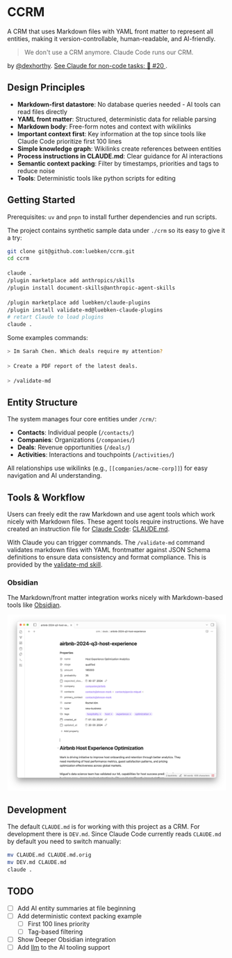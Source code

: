 # CCRM

A CRM that uses Markdown files with YAML front matter to represent all entities, making it version-controllable, human-readable, and AI-friendly.

> We don't use a CRM anymore. Claude Code runs our CRM.

by [@dexhorthy](https://github.com/dexhorthy). [See Claude for non-code tasks: 🦄 #20
](https://youtu.be/NJcph4j9sNg?si=YBWvuohIFaRvAnJl&t=662). 


## Design Principles

- **Markdown-first datastore**: No database queries needed - AI tools can read files directly
- **YAML front matter**: Structured, deterministic data for reliable parsing
- **Markdown body**: Free-form notes and context with wikilinks
- **Important context first**: Key information at the top since tools like Claude Code prioritize first 100 lines
- **Simple knowledge graph**: Wikilinks create references between entities
- **Process instructions in CLAUDE.md**: Clear guidance for AI interactions
- **Semantic context packing**: Filter by timestamps, priorities and tags to reduce noise
- **Tools**: Deterministic tools like python scripts for editing

## Getting Started

Prerequisites: `uv` and `pnpn` to install further dependencies and run scripts.

The project contains synthetic sample data under `./crm` so its easy to give it a try:

```sh
git clone git@github.com:luebken/ccrm.git
cd ccrm

claude .
/plugin marketplace add anthropics/skills
/plugin install document-skills@anthropic-agent-skills

/plugin marketplace add luebken/claude-plugins
/plugin install validate-md@luebken-claude-plugins
# retart Claude to load plugins
claude .
```

Some examples commands:
```sh
> Im Sarah Chen. Which deals require my attention?

> Create a PDF report of the latest deals.

> /validate-md
```



## Entity Structure

The system manages four core entities under `/crm/`:
- **Contacts**: Individual people (`/contacts/`)
- **Companies**: Organizations (`/companies/`)  
- **Deals**: Revenue opportunities (`/deals/`)
- **Activities**: Interactions and touchpoints (`/activities/`)

All relationships use wikilinks (e.g., `[[companies/acme-corp]]`) for easy navigation and AI understanding.

## Tools & Workflow

Users can freely edit the raw Markdown and use agent tools which work nicely with Markdown files. These agent tools require instructions. We have created an instruction file for [Claude Code](https://www.anthropic.com/claude-code): [CLAUDE.md](CLAUDE.md).

With Claude you can trigger commands. The `/validate-md` command validates markdown files with YAML frontmatter against JSON Schema definitions to ensure data consistency and format compliance. This is provided by the [validate-md skill](https://github.com/luebken/claude-plugins).

### Obsidian

The Markdown/front matter integration works nicely with Markdown-based tools like [Obsidian](https://obsidian.md/).

![obsidian.png](obsidian.png)


## Development

The default `CLAUDE.md` is for working with this project as a CRM. For development there is `DEV.md`. Since Claude Code currently reads `CLAUDE.md` by default you need to switch manually:

```bash
mv CLAUDE.md CLAUDE.md.orig
mv DEV.md CLAUDE.md
claude .
```

## TODO

- [ ] Add AI entity summaries at file beginning
- [ ] Add deterministic context packing example
  - [ ] First 100 lines priority
  - [ ] Tag-based filtering
- [ ] Show Deeper Obsidian integration
- [ ] Add [llm](https://llm.datasette.io/en/stable/) to the AI tooling support